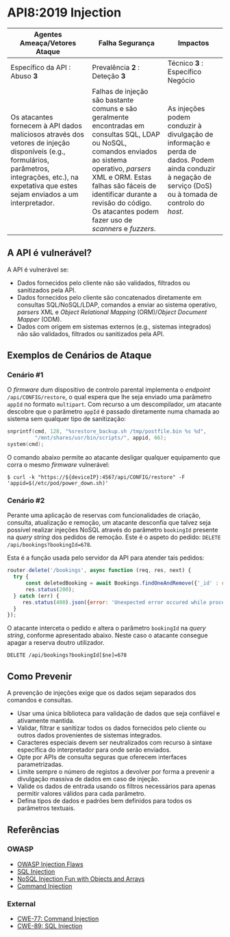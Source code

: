 # API8:2019 Injection

| Agentes Ameaça/Vetores Ataque | Falha Segurança | Impactos |
| - | - | - |
| Específico da API : Abuso **3** | Prevalência **2** : Deteção **3** | Técnico **3** : Específico Negócio |
| Os atacantes fornecem à API dados maliciosos através dos vetores de injeção disponíveis (e.g., formulários, parâmetros, integrações, etc.), na expetativa que estes sejam enviados a um interpretador. | Falhas de injeção são bastante comuns e são geralmente encontradas em consultas SQL, LDAP ou NoSQL, comandos enviados ao sistema operativo, _parsers_ XML e ORM. Estas falhas são fáceis de identificar durante a revisão do código. Os atacantes podem fazer uso de _scanners_ e _fuzzers_. | As injeções podem conduzir à divulgação de informação e perda de dados. Podem ainda conduzir à negação de serviço (DoS) ou à tomada de controlo do _host_. |

## A API é vulnerável?

A API é vulnerável se:

* Dados fornecidos pelo cliente não são validados, filtrados ou sanitizados pela
  API.
* Dados fornecidos pelo cliente são concatenados diretamente em consultas
  SQL/NoSQL/LDAP, comandos a enviar ao sistema operativo, _parsers_ XML e
  _Object Relational Mapping_ (ORM)/_Object Document Mapper_ (ODM).
* Dados com origem em sistemas externos (e.g., sistemas integrados) não são
  validados, filtrados ou sanitizados pela API.

## Exemplos de Cenários de Ataque

### Cenário #1

O _firmware_ dum dispositivo de controlo parental implementa o _endpoint_
`/api/CONFIG/restore`, o qual espera que lhe seja enviado uma parâmetro `appId`
no formato `multipart`. Com recurso a um descompilador, um atacante descobre que
o parâmetro `appId` é passado diretamente numa chamada ao sistema sem qualquer
tipo de sanitização:

```c
snprintf(cmd, 128, "%srestore_backup.sh /tmp/postfile.bin %s %d",
         "/mnt/shares/usr/bin/scripts/", appid, 66);
system(cmd);
```

O comando abaixo permite ao atacante desligar qualquer equipamento que corra o
mesmo _firmware_ vulnerável:

```
$ curl -k "https://${deviceIP}:4567/api/CONFIG/restore" -F 'appid=$(/etc/pod/power_down.sh)'
```

### Cenário #2

Perante uma aplicação de reservas com funcionalidades de criação, consulta,
atualização e remoção, um atacante desconfia que talvez seja possível realizar
injeções NoSQL através do parâmetro `bookingId` presente na _query string_ dos
pedidos de remoção. Este é o aspeto do pedido:
`DELETE /api/bookings?bookingId=678`.

Esta é a função usada pelo servidor da API para atender tais pedidos:

```javascript
router.delete('/bookings', async function (req, res, next) {
  try {
      const deletedBooking = await Bookings.findOneAndRemove({'_id' : req.query.bookingId});
      res.status(200);
  } catch (err) {
     res.status(400).json({error: 'Unexpected error occured while processing a request'});
  }
});
```

O atacante interceta o pedido e altera o parâmetro `bookingId` na
_query string_, conforme apresentado abaixo. Neste caso o atacante consegue
apagar a reserva doutro utilizador.

```
DELETE /api/bookings?bookingId[$ne]=678
```

## Como Prevenir

A prevenção de injeções exige que os dados sejam separados dos comandos e
consultas.

* Usar uma única biblioteca para validação de dados que seja confiável e
  ativamente mantida.
* Validar, filtrar e sanitizar todos os dados fornecidos pelo cliente ou outros
  dados provenientes de sistemas integrados.
* Caracteres especiais devem ser neutralizados com recurso à sintaxe específica
  do interpretador para onde serão enviados.
* Opte por APIs de consulta seguras que oferecem interfaces parametrizadas.
* Limite sempre o número de registos a devolver por forma a prevenir a
  divulgação massiva de dados em caso de injeção.
* Valide os dados de entrada usando os filtros necessários para apenas permitir
  valores válidos para cada parâmetro.
* Defina tipos de dados e padrões bem definidos para todos os parâmetros
  textuais.

## Referências

### OWASP

* [OWASP Injection Flaws][1]
* [SQL Injection][2]
* [NoSQL Injection Fun with Objects and Arrays][3]
* [Command Injection][4]

### External

* [CWE-77: Command Injection][5]
* [CWE-89: SQL Injection][6]

[1]: https://owasp.org/www-community/Injection_Flaws
[2]: https://owasp.org/www-community/attacks/SQL_Injection
[3]: https://www.owasp.org/images/e/ed/GOD16-NOSQL.pdf
[4]: https://owasp.org/www-community/attacks/Command_Injection
[5]: https://cwe.mitre.org/data/definitions/77.html
[6]: https://cwe.mitre.org/data/definitions/89.html
